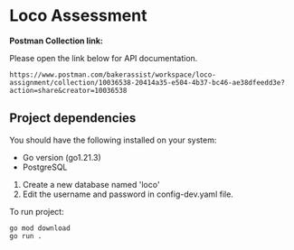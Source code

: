 # Loco Assessment

**Postman Collection link:**

Please open the link below for API documentation.
```
https://www.postman.com/bakerassist/workspace/loco-assignment/collection/10036538-20414a35-e504-4b37-bc46-ae38dfeedd3e?action=share&creator=10036538
```

## Project dependencies

You should have the following installed on your system:

* Go version (go1.21.3)
* PostgreSQL

1. Create a new database named 'loco'
2. Edit the username and password in config-dev.yaml file.

To run project:
```
go mod download
go run .
```
